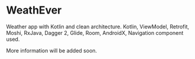 # WeathEver
Weather app with Kotlin and clean architecture.
Kotlin,
ViewModel,
Retrofit,
Moshi,
RxJava,
Dagger 2,
Glide,
Room,
AndroidX,
Navigation component used.


More information will be added soon.

